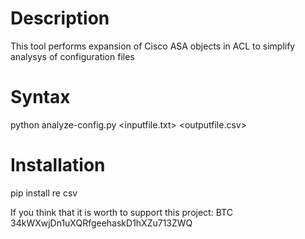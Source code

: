 # Description
This tool performs expansion of Cisco ASA objects in ACL to simplify analysys of configuration files

# Syntax 
python analyze-config.py <inputfile.txt> <outputfile.csv>

# Installation 
pip install re csv

If you think that it is worth to support this project: BTC 34kWXwjDn1uXQRfgeehaskD1hXZu713ZWQ
